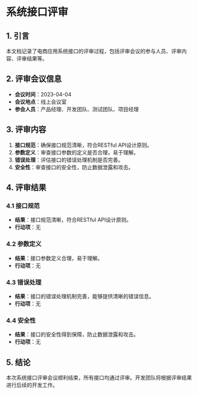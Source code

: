 # 系统接口评审

## 1. 引言

本文档记录了电商应用系统接口的评审过程，包括评审会议的参与人员、评审内容、评审结果等。

## 2. 评审会议信息

- **会议时间**：2023-04-04
- **会议地点**：线上会议室
- **参会人员**：产品经理、开发团队、测试团队、项目经理

## 3. 评审内容

1. **接口规范**：确保接口规范清晰，符合RESTful API设计原则。
2. **参数定义**：审查接口参数的定义是否合理，易于理解。
3. **错误处理**：评估接口的错误处理机制是否完善。
4. **安全性**：审查接口的安全性，防止数据泄露和攻击。

## 4. 评审结果

### 4.1 接口规范

- **结果**：接口规范清晰，符合RESTful API设计原则。
- **行动项**：无

### 4.2 参数定义

- **结果**：接口参数定义合理，易于理解。
- **行动项**：无

### 4.3 错误处理

- **结果**：接口的错误处理机制完善，能够提供清晰的错误信息。
- **行动项**：无

### 4.4 安全性

- **结果**：接口的安全性得到保障，防止数据泄露和攻击。
- **行动项**：无

## 5. 结论

本次系统接口评审会议顺利结束，所有接口均通过评审。开发团队将根据评审结果进行后续的开发工作。